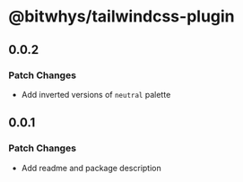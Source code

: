 # @bitwhys/tailwindcss-plugin

## 0.0.2

### Patch Changes

- Add inverted versions of `neutral` palette

## 0.0.1

### Patch Changes

- Add readme and package description
